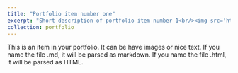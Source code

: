 ```yaml
---
title: "Portfolio item number one"
excerpt: "Short description of portfolio item number 1<br/><img src='https://sajalsharma.com/public/project-images/card_headers/donors-header.jpg'>"
collection: portfolio
---
```


This is an item in your portfolio. It can be have images or nice text. If you name the file .md, it will be parsed as markdown. If you name the file .html, it will be parsed as HTML. 
